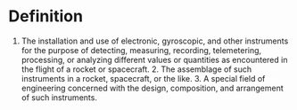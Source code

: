 # Definition

1.  The installation and use of electronic, gyroscopic, and other
    instruments for the purpose of detecting, measuring, recording,
    telemetering, processing, or analyzing different values or
    quantities as encountered in the flight of a rocket or
    spacecraft. 2. The assemblage of such instruments in a rocket,
    spacecraft, or the like. 3. A special field of engineering concerned
    with the design, composition, and arrangement of such instruments.
